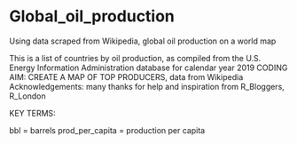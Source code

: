 # Global_oil_production
Using data scraped from Wikipedia, global oil production on a world map

This is a list of countries by oil production, as compiled 
from the U.S. Energy Information Administration database for calendar year 2019
CODING AIM: CREATE A MAP OF TOP PRODUCERS, data from Wikipedia
Acknowledgements: many thanks for help and inspiration from R_Bloggers, R_London

KEY TERMS: 

bbl = barrels
prod_per_capita = production per capita
